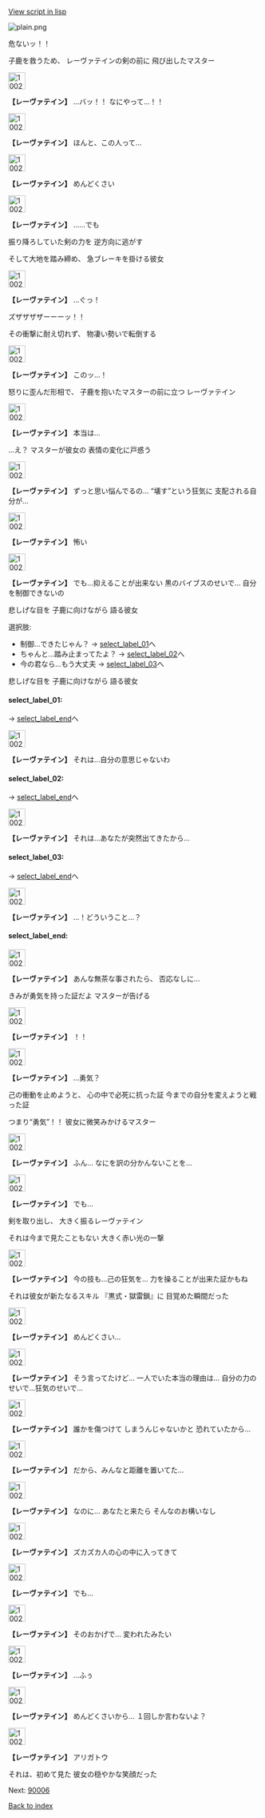 [View script in lisp](../scripts/10028203.txt)

![plain.png](../images/backgrounds/plain.png)

危ないッ！！

子鹿を救うため、
レーヴァテインの剣の前に
飛び出したマスター

<img src="../images/units/100281.png" alt="100281.png" height="34"/>

**【レーヴァテイン】**
…バッ！！
なにやって…！！

<img src="../images/units/100281.png" alt="100281.png" height="34"/>

**【レーヴァテイン】**
ほんと、この人って…

<img src="../images/units/100281.png" alt="100281.png" height="34"/>

**【レーヴァテイン】**
めんどくさい

<img src="../images/units/100281.png" alt="100281.png" height="34"/>

**【レーヴァテイン】**
……でも

振り降ろしていた剣の力を
逆方向に逃がす

そして大地を踏み締め、
急ブレーキを掛ける彼女

<img src="../images/units/100281.png" alt="100281.png" height="34"/>

**【レーヴァテイン】**
…ぐっ！

ズザザザザーーーッ！！

その衝撃に耐え切れず、
物凄い勢いで転倒する

<img src="../images/units/100281.png" alt="100281.png" height="34"/>

**【レーヴァテイン】**
このッ…！

怒りに歪んだ形相で、
子鹿を抱いたマスターの前に立つ
レーヴァテイン

<img src="../images/units/100281.png" alt="100281.png" height="34"/>

**【レーヴァテイン】**
本当は…

…え？
マスターが彼女の
表情の変化に戸惑う

<img src="../images/units/100281.png" alt="100281.png" height="34"/>

**【レーヴァテイン】**
ずっと思い悩んでるの…
“壊す”という狂気に
支配される自分が…

<img src="../images/units/100281.png" alt="100281.png" height="34"/>

**【レーヴァテイン】**
怖い

<img src="../images/units/100281.png" alt="100281.png" height="34"/>

**【レーヴァテイン】**
でも…抑えることが出来ない
黒のバイブスのせいで…
自分を制御できないの

悲しげな目を
子鹿に向けながら
語る彼女

選択肢:
- 制御…できたじゃん？ → [select_label_01](#select_label_01)へ
- ちゃんと…踏み止まってたよ？ → [select_label_02](#select_label_02)へ
- 今の君なら…もう大丈夫 → [select_label_03](#select_label_03)へ

悲しげな目を
子鹿に向けながら
語る彼女

#### select_label_01:
 → [select_label_end](#select_label_end)へ

<img src="../images/units/100281.png" alt="100281.png" height="34"/>

**【レーヴァテイン】**
それは…自分の意思じゃないわ

#### select_label_02:
 → [select_label_end](#select_label_end)へ

<img src="../images/units/100281.png" alt="100281.png" height="34"/>

**【レーヴァテイン】**
それは…あなたが突然出てきたから…

#### select_label_03:
 → [select_label_end](#select_label_end)へ

<img src="../images/units/100281.png" alt="100281.png" height="34"/>

**【レーヴァテイン】**
…！どういうこと…？

#### select_label_end:

<img src="../images/units/100281.png" alt="100281.png" height="34"/>

**【レーヴァテイン】**
あんな無茶な事されたら、
否応なしに…

きみが勇気を持った証だよ
マスターが告げる

<img src="../images/units/100281.png" alt="100281.png" height="34"/>

**【レーヴァテイン】**
！！

<img src="../images/units/100281.png" alt="100281.png" height="34"/>

**【レーヴァテイン】**
…勇気？

己の衝動を止めようと、
心の中で必死に抗った証
今までの自分を変えようと戦った証

つまり“勇気”！！
彼女に微笑みかけるマスター

<img src="../images/units/100281.png" alt="100281.png" height="34"/>

**【レーヴァテイン】**
ふん…
なにを訳の分かんないことを…

<img src="../images/units/100281.png" alt="100281.png" height="34"/>

**【レーヴァテイン】**
でも…

剣を取り出し、
大きく振るレーヴァテイン

それは今まで見たこともない
大きく赤い光の一撃

<img src="../images/units/100281.png" alt="100281.png" height="34"/>

**【レーヴァテイン】**
今の技も…己の狂気を…
力を操ることが出来た証かもね

それは彼女が新たなるスキル
『黒式・獄雷鎖』に
目覚めた瞬間だった

<img src="../images/units/100281.png" alt="100281.png" height="34"/>

**【レーヴァテイン】**
めんどくさい…

<img src="../images/units/100281.png" alt="100281.png" height="34"/>

**【レーヴァテイン】**
そう言ってたけど…
一人でいた本当の理由は…
自分の力のせいで…狂気のせいで…

<img src="../images/units/100281.png" alt="100281.png" height="34"/>

**【レーヴァテイン】**
誰かを傷つけて
しまうんじゃないかと
恐れていたから…

<img src="../images/units/100281.png" alt="100281.png" height="34"/>

**【レーヴァテイン】**
だから、みんなと距離を置いてた…

<img src="../images/units/100281.png" alt="100281.png" height="34"/>

**【レーヴァテイン】**
なのに…
あなたと来たら
そんなのお構いなし

<img src="../images/units/100281.png" alt="100281.png" height="34"/>

**【レーヴァテイン】**
ズカズカ人の心の中に入ってきて

<img src="../images/units/100281.png" alt="100281.png" height="34"/>

**【レーヴァテイン】**
でも…

<img src="../images/units/100281.png" alt="100281.png" height="34"/>

**【レーヴァテイン】**
そのおかげで…
変われたみたい

<img src="../images/units/100281.png" alt="100281.png" height="34"/>

**【レーヴァテイン】**
…ふぅ

<img src="../images/units/100281.png" alt="100281.png" height="34"/>

**【レーヴァテイン】**
めんどくさいから…
１回しか言わないよ？

<img src="../images/units/100281.png" alt="100281.png" height="34"/>

**【レーヴァテイン】**
アリガトウ

それは、初めて見た
彼女の穏やかな笑顔だった


Next: [90006](90006.md)

[Back to index](index.md)
